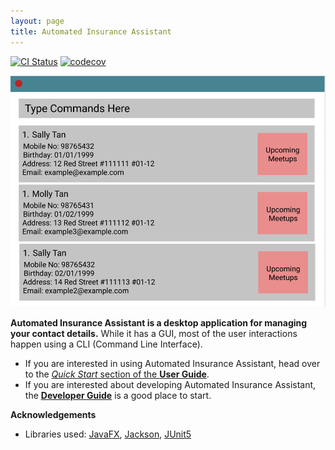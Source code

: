 ```yaml
---
layout: page
title: Automated Insurance Assistant
---
```


[![CI Status](https://github.com/se-edu/addressbook-level3/workflows/Java%20CI/badge.svg)](https://github.com/se-edu/addressbook-level3/actions)
[![codecov](https://codecov.io/gh/AY2122S2-CS2103T-T17-3/tp/branch/master/graph/badge.svg?token=FVMF4A2Y9H)](https://codecov.io/gh/AY2122S2-CS2103T-T17-3/tp)

![Ui](images/Ui.png)

**Automated Insurance Assistant is a desktop application for managing your contact details.** While it has a GUI, most of the user interactions happen using a CLI (Command Line Interface).

* If you are interested in using Automated Insurance Assistant, head over to the [_Quick Start_ section of the **User Guide**](UserGuide.html#quick-start).
* If you are interested about developing Automated Insurance Assistant, the [**Developer Guide**](DeveloperGuide.html) is a good place to start.


**Acknowledgements**

* Libraries used: [JavaFX](https://openjfx.io/), [Jackson](https://github.com/FasterXML/jackson), [JUnit5](https://github.com/junit-team/junit5)
